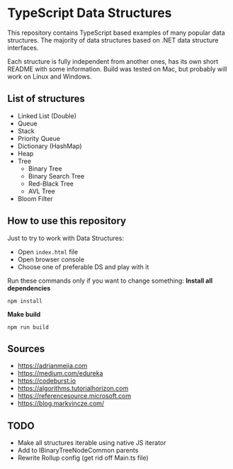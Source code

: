 # TypeScript Data Structures

This repository contains TypeScript based examples of many
popular data structures. The majority of data structures based on .NET data structure interfaces.

Each structure is fully independent from another ones, has its own short README with some information.
Build was tested on Mac, but probably will work on Linux and Windows.

## List of structures

-   Linked List (Double)
-   Queue
-   Stack
-   Priority Queue
-   Dictionary (HashMap)
-   Heap
-   Tree
    -   Binary Tree
    -   Binary Search Tree
    -   Red-Black Tree
    -   AVL Tree
-   Bloom Filter

## How to use this repository

Just to try to work with Data Structures:

-   Open `index.html` file
-   Open browser console
-   Choose one of preferable DS and play with it

Run these commands only if you want to change something:
**Install all dependencies**

```
npm install
```

**Make build**

```
npm run build
```

## Sources

-   https://adrianmejia.com
-   https://medium.com/edureka
-   https://codeburst.io
-   https://algorithms.tutorialhorizon.com
-   https://referencesource.microsoft.com
-   https://blog.markvincze.com/

## TODO

-   Make all structures iterable using native JS iterator
-   Add to IBinaryTreeNodeCommon parents
-   Rewrite Rollup config (get rid off Main.ts file)
